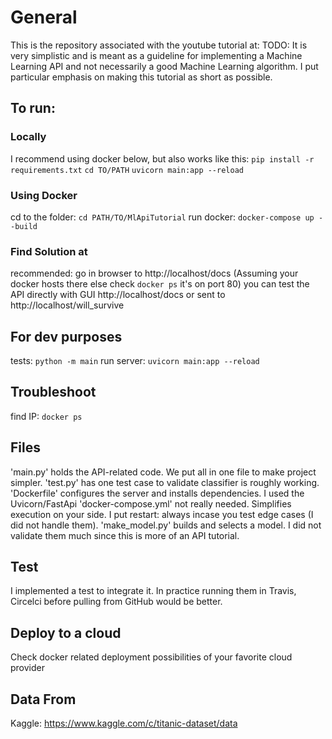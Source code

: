 # General
This is the repository associated with the youtube tutorial at: TODO:
It is very simplistic and is meant as a guideline for implementing a Machine Learning API and not necessarily a good Machine Learning algorithm.
I put particular emphasis on making this tutorial as short as possible.

## To run:
### Locally
I recommend using docker below, but also works like this:
`pip install -r requirements.txt`
`cd TO/PATH`
`uvicorn main:app --reload`

### Using Docker
cd to the folder: `cd PATH/TO/MlApiTutorial`
run docker: `docker-compose up --build`

### Find Solution at
recommended: go in browser to http://localhost/docs (Assuming your docker hosts there else check `docker ps` it's on port 80)
you can test the API directly with GUI http://localhost/docs
or sent to http://localhost/will_survive

## For dev purposes
tests: `python -m main`
run server: `uvicorn main:app --reload`

## Troubleshoot
find IP: `docker ps`

## Files
'main.py' holds the API-related code. We put all in one file to make project simpler.
'test.py' has one test case to validate classifier is roughly working.
'Dockerfile' configures the server and installs dependencies. I used the Uvicorn/FastApi
'docker-compose.yml' not really needed. Simplifies execution on your side. I put restart: always incase you test edge cases (I did not handle them). 
'make_model.py' builds and selects a model. I did not validate them much since this is more of an API tutorial.

## Test
I implemented a test to integrate it.
In practice running them in Travis, Circelci before pulling from GitHub would be better.

## Deploy to a cloud
Check docker related deployment possibilities of your favorite cloud provider

## Data From
Kaggle: https://www.kaggle.com/c/titanic-dataset/data
